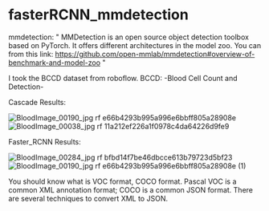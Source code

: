 # fasterRCNN_mmdetection

mmdetection: 
" MMDetection is an open source object detection toolbox based on PyTorch. It offers different architectures in the model zoo. 
You can from this link: https://github.com/open-mmlab/mmdetection#overview-of-benchmark-and-model-zoo " 

I took the BCCD dataset from roboflow. 
BCCD: -Blood Cell Count and Detection- 

Cascade Results:

![BloodImage_00190_jpg rf e66b4293b995a996e6bbff805a28908e](https://user-images.githubusercontent.com/70450368/179198977-4fd88116-2557-48d4-acad-1283c9f38a80.jpg)
![BloodImage_00038_jpg rf 11a212ef226a1f0978c4da64226d9fe9](https://user-images.githubusercontent.com/70450368/179198986-9a2fb414-2b44-477a-8bc5-516eb74f9c06.jpg)


Faster_RCNN Results: 

![BloodImage_00284_jpg rf bfbd14f7be46dbcce613b79723d5bf23](https://user-images.githubusercontent.com/70450368/179199185-b2999578-0665-4c4f-b720-7f355b1df8be.jpg)
![BloodImage_00190_jpg rf e66b4293b995a996e6bbff805a28908e (1)](https://user-images.githubusercontent.com/70450368/179199190-35c358d4-b3c2-480a-9e45-3c75b630071e.jpg)


You should know what is VOC format, COCO format. 
Pascal VOC is a common XML annotation format; COCO is a common JSON format. There are several techniques to convert XML to JSON. 
